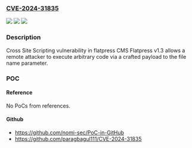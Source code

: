### [CVE-2024-31835](https://cve.mitre.org/cgi-bin/cvename.cgi?name=CVE-2024-31835)
![](https://img.shields.io/static/v1?label=Product&message=n%2Fa&color=blue)
![](https://img.shields.io/static/v1?label=Version&message=n%2Fa&color=blue)
![](https://img.shields.io/static/v1?label=Vulnerability&message=n%2Fa&color=brighgreen)

### Description

Cross Site Scripting vulnerability in flatpress CMS Flatpress v1.3 allows a remote attacker to execute arbitrary code via a crafted payload to the file name parameter.

### POC

#### Reference
No PoCs from references.

#### Github
- https://github.com/nomi-sec/PoC-in-GitHub
- https://github.com/paragbagul111/CVE-2024-31835

